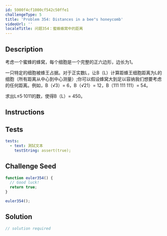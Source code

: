 ```yaml
---
id: 5900f4cf1000cf542c50ffe1
challengeType: 5
title: 'Problem 354: Distances in a bee"s honeycomb'
videoUrl: ''
localeTitle: 问题354：蜜蜂蜂窝中的距离
---
```


## Description
<section id="description">考虑一个蜜蜂的蜂窝，每个细胞是一个完整的正六边形，边长为1。 <p>一只特定的细胞被蜂王占据。对于正实数L，让B（L）计算距蜂王细胞距离为L的细胞（所有距离从中心到中心测量）;你可以假设蜂窝大到足以容纳我们想要考虑的任何距离。例如，B（√3）= 6，B（√21）= 12，B（111 111 111）= 54。 </p><p>求出L≤5·1011的数，使得B（L）= 450。 </p></section>

## Instructions
<section id="instructions">
</section>

## Tests
<section id='tests'>

```yml
tests:
  - text: 測試文本
    testString: assert(true);

```

</section>

## Challenge Seed
<section id='challengeSeed'>

<div id='js-seed'>

```js
function euler354() {
  // Good luck!
  return true;
}

euler354();

```

</div>



</section>

## Solution
<section id='solution'>

```js
// solution required
```
</section>
